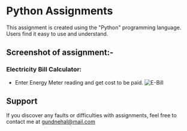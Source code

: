 # Python Assignments

This assignment is created using the "Python" programming language. Users find it easy to use and understand.

## Screenshot of assignment:-

### Electricity Bill Calculator:
- Enter Energy Meter reading and get cost to be paid.
![E-Bill](https://user-images.githubusercontent.com/108085377/179650525-e915d90d-78f9-4c25-9d1f-b1b1c8cc6313.JPG)

## Support

If you discover any faults or difficulties with assignments, feel free to contact me at gundnehal@mail.com
